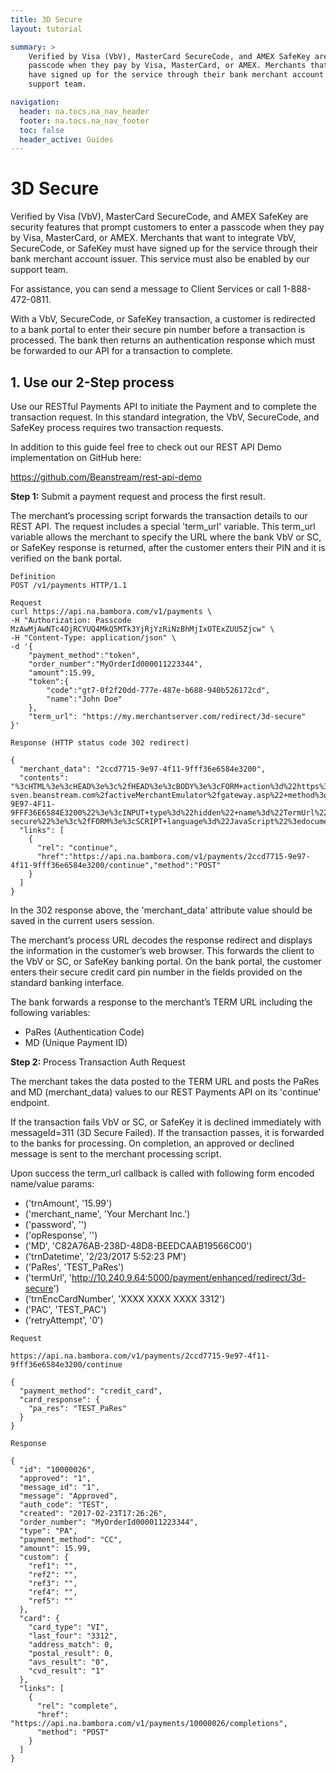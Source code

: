 ```yaml
---
title: 3D Secure
layout: tutorial

summary: >
    Verified by Visa (VbV), MasterCard SecureCode, and AMEX SafeKey are security features that prompt customers to enter a 
    passcode when they pay by Visa, MasterCard, or AMEX. Merchants that want to integrate VbV, SecureCode, or SafeKey must 
    have signed up for the service through their bank merchant account issuer. This service must also be enabled by our 
    support team.

navigation:
  header: na.tocs.na_nav_header
  footer: na.tocs.na_nav_footer
  toc: false
  header_active: Guides
---
```


# 3D Secure

Verified by Visa (VbV), MasterCard SecureCode, and AMEX SafeKey are security features that prompt customers to enter a 
passcode when they pay by Visa, MasterCard, or AMEX. Merchants that want to integrate VbV, SecureCode, or SafeKey must 
have signed up for the service through their bank merchant account issuer. This service must also be enabled by our 
support team.

For assistance, you can send a message to Client Services or call 1-888-472-0811.

With a VbV, SecureCode, or SafeKey transaction, a customer is redirected to a bank portal to enter their secure pin 
number before a transaction is processed. The bank then returns an authentication response which must be forwarded to 
our API for a transaction to complete.

<!-- Use one of these two options to implement 3D Secure: -->

## 1. Use our 2-Step process

Use our RESTful Payments API to initiate the Payment and to complete the transaction request. In this standard 
integration, the VbV, SecureCode, and SafeKey process requires two transaction requests.

In addition to this guide feel free to check out our REST API Demo implementation on GitHub here:

https://github.com/Beanstream/rest-api-demo

**Step 1:** Submit a payment request and process the first result.

The merchant’s processing script forwards the transaction details to our REST API. The request includes a special 
'term_url' variable. This term_url variable allows the merchant to specify the URL where the bank VbV or SC, or SafeKey 
response is returned, after the customer enters their PIN and it is verified on the bank portal.

```shell
Definition
POST /v1/payments HTTP/1.1

Request
curl https://api.na.bambora.com/v1/payments \
-H "Authorization: Passcode MzAwMjAwNTc4OjRCYUQ4MkQ5MTk3YjRjYzRiNzBhMjIxOTExZUU5Zjcw" \
-H "Content-Type: application/json" \
-d '{
    "payment_method":"token",
    "order_number":"MyOrderId000011223344",
    "amount":15.99,
    "token":{
        "code":"gt7-0f2f20dd-777e-487e-b688-940b526172cd",
        "name":"John Doe"
    },
    "term_url": "https://my.merchantserver.com/redirect/3d-secure"
}'

Response (HTTP status code 302 redirect)

{
  "merchant_data": "2ccd7715-9e97-4f11-9fff36e6584e3200",
  "contents": "%3cHTML%3e%3cHEAD%3e%3c%2fHEAD%3e%3cBODY%3e%3cFORM+action%3d%22https%3a%2f%2fdevweb-sven.beanstream.com%2factiveMerchantEmulator%2fgateway.asp%22+method%3d%22POST%22+id%3d%22form1%22+name%3d%22form1%22%3e%3cINPUT+type%3d%22hidden%22+name%3d%22PaReq%22+value%3d%22TEST_paRaq%22%3e%3cinput+type%3d%22hidden%22+name%3d%22merchant_name%22+value%3d%22Seven+Sparrow+Inc.%22%3e%3cinput+type%3d%22hidden%22+name%3d%22trnDatetime%22+value%3d%222%2f23%2f2017+5%3a05%3a42+PM%22%3e%3cinput+type%3d%22hidden%22+name%3d%22trnAmount%22+value%3d%22100.00%22%3e%3cinput+type%3d%22hidden%22+name%3d%22trnEncCardNumber%22+value%3d%22XXXX+XXXX+XXXX+3312%22%3e%3cINPUT+type%3d%22hidden%22+name%3d%22MD%22+value%3d%222CCD7715-9E97-4F11-9FFF36E6584E3200%22%3e%3cINPUT+type%3d%22hidden%22+name%3d%22TermUrl%22+value%3d%22http%3a%2f%2f10.240.9.64%3a5000%2fpayment%2fenhanced%2fredirect%2f3d-secure%22%3e%3c%2fFORM%3e%3cSCRIPT+language%3d%22JavaScript%22%3edocument.form1.submit()%3b%3c%2fSCRIPT%3e%3c%2fBODY%3e%3c%2fHTML%3e",
  "links": [ 
    {
      "rel": "continue",
      "href":"https://api.na.bambora.com/v1/payments/2ccd7715-9e97-4f11-9fff36e6584e3200/continue","method":"POST"
    }
  ]
}
```

In the 302 response above, the 'merchant_data' attribute value should be saved in the current users session.

The merchant’s process URL decodes the response redirect and displays the information in the customer’s web browser. 
This forwards the client to the VbV or SC, or SafeKey banking portal. On the bank portal, the customer enters their 
secure credit card pin number in the fields provided on the standard banking interface.

The bank forwards a response to the merchant’s TERM URL including the following variables:
- PaRes (Authentication Code)
- MD (Unique Payment ID)

**Step 2:**  Process Transaction Auth Request

The merchant takes the data posted to the TERM URL and posts the PaRes and MD (merchant_data) values to our REST 
Payments API on its 'continue' endpoint.

If the transaction fails VbV or SC, or SafeKey it is declined immediately with messageId=311 (3D Secure Failed). If the 
transaction passes, it is forwarded to the banks for processing. On completion, an approved or declined message is sent 
to the merchant processing script.

Upon success the term_url callback is called with following form encoded name/value params:

- ('trnAmount', '15.99')
- ('merchant_name', 'Your Merchant Inc.') 
- ('password', '')
- ('opResponse', '') 
- ('MD', 'C82A76AB-238D-48D8-BEEDCAAB19566C00') 
- ('trnDatetime', '2/23/2017 5:52:23 PM')
- ('PaRes', 'TEST_PaRes')
- ('termUrl', 'http://10.240.9.64:5000/payment/enhanced/redirect/3d-secure') 
- ('trnEncCardNumber', 'XXXX XXXX XXXX 3312')
- ('PAC', 'TEST_PAC')
- ('retryAttempt', '0')

```shell
Request

https://api.na.bambora.com/v1/payments/2ccd7715-9e97-4f11-9fff36e6584e3200/continue

{
  "payment_method": "credit_card", 
  "card_response": {
    "pa_res": "TEST_PaRes"
  }
}

Response

{
  "id": "10000026",
  "approved": "1",
  "message_id": "1",
  "message": "Approved",
  "auth_code": "TEST",
  "created": "2017-02-23T17:26:26",
  "order_number": "MyOrderId000011223344",
  "type": "PA",
  "payment_method": "CC",
  "amount": 15.99,
  "custom": {
    "ref1": "",
    "ref2": "",
    "ref3": "",
    "ref4": "",
    "ref5": ""
  },
  "card": {
    "card_type": "VI",
    "last_four": "3312",
    "address_match": 0,
    "postal_result": 0,
    "avs_result": "0",
    "cvd_result": "1"
  },
  "links": [
    {
      "rel": "complete",
      "href": "https://api.na.bambora.com/v1/payments/10000026/completions",
      "method": "POST"
    }
  ]
}
```
<!--
## 2. Use your own process

Some large merchants complete the Verified by Visa (VbV), MasterCard SecureCode, or AMEX SafeKey certification to handle 
authentication on their own side. These merchants can use their existing VbV, SecureCode, or SafeKey authentication 
process, and send the results of the bank authentication to us with their standard transaction request. To do 
this, the merchant must integrate using a server-to-server type connection.

Note: This option must be enabled by us. Contact support if you want to use this method.

The VbV, SecureCode, or SafeKey bank authentication results must be sent with the transaction request using these three 
system variables:

| Attribute | Description |
| --- | --- |
| secure_xid | Include the 20-digit 3D Secure transaction identifier. |
| secure_eci | SecureECI is a 1-digit status code: 5 – authenticated; 6 – attempted, not completed. |
| secure_cavv | Include the 40-character Cardholder Authentication Verification Value. |
-->